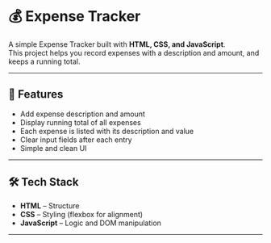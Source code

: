 # 💰 Expense Tracker

A simple Expense Tracker built with **HTML, CSS, and JavaScript**.  
This project helps you record expenses with a description and amount, and keeps a running total.  

---

## 🚀 Features
- Add expense description and amount  
- Display running total of all expenses  
- Each expense is listed with its description and value  
- Clear input fields after each entry  
- Simple and clean UI  

---

## 🛠️ Tech Stack
- **HTML** – Structure  
- **CSS** – Styling (flexbox for alignment)  
- **JavaScript** – Logic and DOM manipulation  

---

